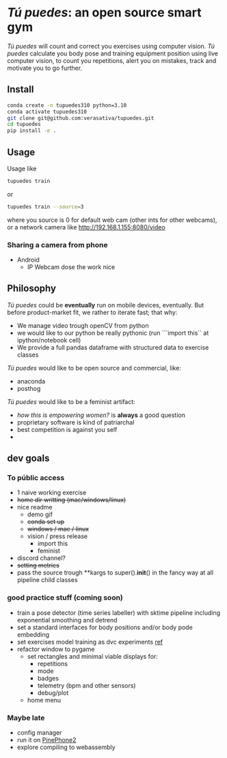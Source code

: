 _Tú puedes_: an open source smart gym
==============================
_Tú puedes_ will count and correct you exercises using computer vision. _Tú puedes_ calculate you body pose and training equipment position using live computer vision, to count you repetitions, alert you on mistakes, track and motivate you to go further.
## Install

```bash
conda create -n tupuedes310 python=3.10
conda activate tupuedes310
git clone git@github.com:verasativa/tupuedes.git
cd tupuedes 
pip install -e .

```

## Usage
Usage like
```bash
tupuedes train
```
or 
```bash
tupuedes train --source=3
```

where you source is 0 for default web cam (other ints for other webcams), or a network camera like http://192.168.1.155:8080/video
### Sharing a camera from phone
 - Android
   - IP Webcam dose the work nice

## Philosophy
_Tú puedes_ could be **eventually** run on mobile devices, eventually. But before product-market fit, we rather to iterate fast; that why:
 - We manage video trough openCV from python
 - we would like to our python be really pythonic (run ```import this`` at ipython/notebook cell)
 - We provide a full pandas dataframe with structured data to exercise classes

_Tú puedes_ would like to be open source and commercial, like:
 - anaconda
 - posthog

_Tú puedes_ would like to be a feminist artifact:
 - _how this is empowering women?_ is **always** a good question
 - proprietary software is kind of patriarchal
 - best competition is against you self
 - 

## dev goals
### To públic access
 - 1 naive working exercise
 - ~~home dir writting (mac/windows/linux)~~
 - nice readme
   - demo gif
   - ~~conda set up~~
   - ~~windows / mac / linux~~
   - vision / press release
     - import this
     - feminist
 - discord channel?
 - ~~setting metrics~~
 - pass the source trough **kargs to super().__init__() in the fancy way at all pipeline child classes

### good practice stuff (coming soon)
 - train a pose detector (time series labeller) with sktime pipeline including exponential smoothing and detrend
 - set a standard interfaces for body positions and/or body pode embedding
 - set exercises model training as dvc experiments [ref](https://github.com/iterative/example-dvc-experiments/blob/main/src/train.py)
 - refactor window to pygame
   - set rectangles and minimal viable displays for:
     - repetitions
     - mode
     - badges
     - telemetry (bpm and other sensors)
     - debug/plot
   - home menu 
### Maybe late
 - config manager
 - run it on [PinePhone](https://wiki.postmarketos.org/wiki/Devices)[2](https://forum.manjaro.org/t/access-pinephone-camera-with-opencv-2/119594)
 - explore compiling to webassembly